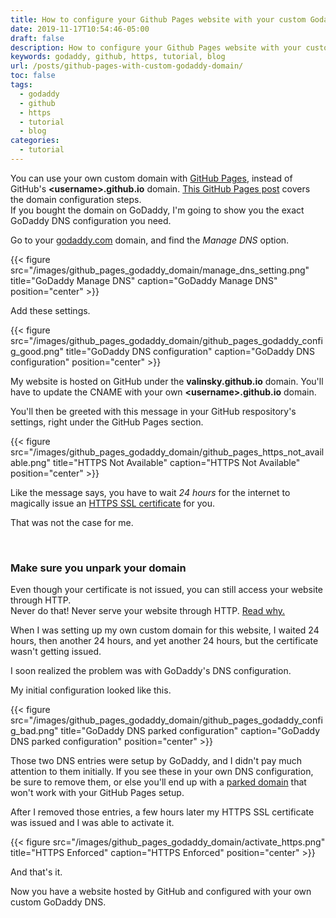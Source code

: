 ```yaml
---
title: How to configure your Github Pages website with your custom Godaddy domain
date: 2019-11-17T10:54:46-05:00
draft: false
description: How to configure your Github Pages website with your custom Godaddy domain
keywords: godaddy, github, https, tutorial, blog
url: /posts/github-pages-with-custom-godaddy-domain/
toc: false
tags:
  - godaddy
  - github
  - https
  - tutorial
  - blog
categories:
  - tutorial
---
```


You can use your own custom domain with [GitHub Pages](https://pages.github.com/), instead of GitHub's **\<username\>.github.io** domain. [This GitHub Pages post](https://help.github.com/en/github/working-with-github-pages/configuring-a-custom-domain-for-your-github-pages-site) covers the domain configuration steps.  
If you bought the domain on GoDaddy, I'm going to show you the exact GoDaddy DNS configuration you need.

Go to your [godaddy.com](https://godaddy.com) domain, and find the *Manage DNS* option.

{{< figure src="/images/github_pages_godaddy_domain/manage_dns_setting.png" title="GoDaddy Manage DNS" caption="GoDaddy Manage DNS" position="center" >}}

Add these settings.

{{< figure src="/images/github_pages_godaddy_domain/github_pages_godaddy_config_good.png" title="GoDaddy DNS configuration" caption="GoDaddy DNS configuration" position="center" >}}

My website is hosted on GitHub under the **valinsky.github.io** domain. You'll have to update the CNAME with your own **\<username\>.github.io** domain.

You'll then be greeted with this message in your GitHub respository's settings, right under the GitHub Pages section.

{{< figure src="/images/github_pages_godaddy_domain/github_pages_https_not_available.png" title="HTTPS Not Available" caption="HTTPS Not Available" position="center" >}}

Like the message says, you have to wait *24 hours* for the internet to magically issue an [HTTPS SSL certificate](https://www.digicert.com/ssl-certificate/) for you.

That was not the case for me.

<br>

### Make sure you unpark your domain

Even though your certificate is not issued, you can still access your website through HTTP.  
Never do that! Never serve your website through HTTP. [Read why.](https://developers.google.com/web/fundamentals/security/encrypt-in-transit/why-https)

When I was setting up my own custom domain for this website, I waited 24 hours, then another 24 hours, and yet another 24 hours, but the certificate wasn't getting issued.

I soon realized the problem was with GoDaddy's DNS configuration.

My initial configuration looked like this.

{{< figure src="/images/github_pages_godaddy_domain/github_pages_godaddy_config_bad.png" title="GoDaddy DNS parked configuration" caption="GoDaddy DNS parked configuration" position="center" >}}

Those two DNS entries were setup by GoDaddy, and I didn't pay much attention to them initially. If you see these in your own DNS configuration, be sure to remove them, or else you'll end up with a [parked domain](https://en.wikipedia.org/wiki/Domain_parking) that won't work with your GitHub Pages setup.

After I removed those entries, a few hours later my HTTPS SSL certificate was issued and I was able to activate it.

{{< figure src="/images/github_pages_godaddy_domain/activate_https.png" title="HTTPS Enforced" caption="HTTPS Enforced" position="center" >}}

And that's it.

Now you have a website hosted by GitHub and configured with your own custom GoDaddy DNS.
